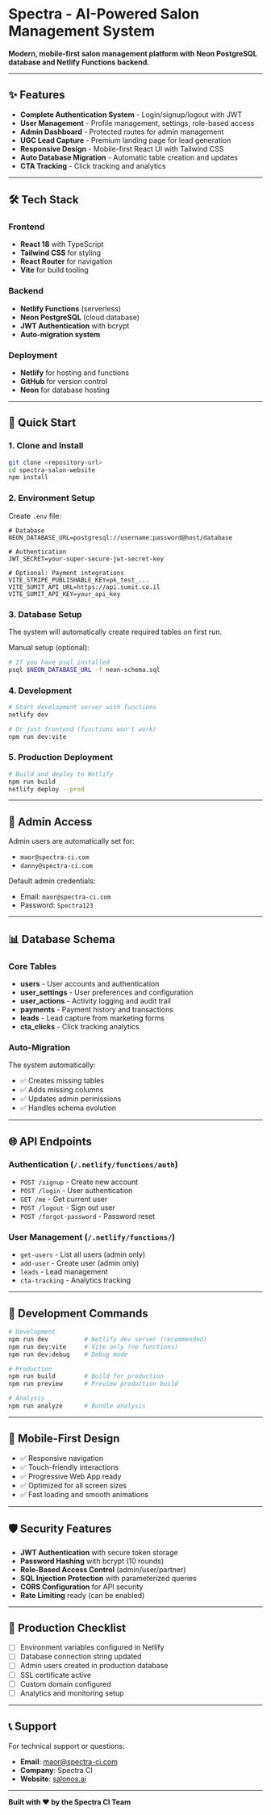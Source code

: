 # Spectra - AI-Powered Salon Management System

**Modern, mobile-first salon management platform with Neon PostgreSQL database and Netlify Functions backend.**

---

## ✨ Features

- **Complete Authentication System** - Login/signup/logout with JWT
- **User Management** - Profile management, settings, role-based access
- **Admin Dashboard** - Protected routes for admin management
- **UGC Lead Capture** - Premium landing page for lead generation
- **Responsive Design** - Mobile-first React UI with Tailwind CSS
- **Auto Database Migration** - Automatic table creation and updates
- **CTA Tracking** - Click tracking and analytics

---

## 🛠️ Tech Stack

### Frontend

- **React 18** with TypeScript
- **Tailwind CSS** for styling
- **React Router** for navigation
- **Vite** for build tooling

### Backend

- **Netlify Functions** (serverless)
- **Neon PostgreSQL** (cloud database)
- **JWT Authentication** with bcrypt
- **Auto-migration system**

### Deployment

- **Netlify** for hosting and functions
- **GitHub** for version control
- **Neon** for database hosting

---

## 🚀 Quick Start

### 1. Clone and Install

```bash
git clone <repository-url>
cd spectra-salon-website
npm install
```

### 2. Environment Setup

Create `.env` file:

```env
# Database
NEON_DATABASE_URL=postgresql://username:password@host/database

# Authentication
JWT_SECRET=your-super-secure-jwt-secret-key

# Optional: Payment integrations
VITE_STRIPE_PUBLISHABLE_KEY=pk_test_...
VITE_SUMIT_API_URL=https://api.sumit.co.il
VITE_SUMIT_API_KEY=your_api_key
```

### 3. Database Setup

The system will automatically create required tables on first run.

Manual setup (optional):

```bash
# If you have psql installed
psql $NEON_DATABASE_URL -f neon-schema.sql
```

### 4. Development

```bash
# Start development server with functions
netlify dev

# Or just frontend (functions won't work)
npm run dev:vite
```

### 5. Production Deployment

```bash
# Build and deploy to Netlify
npm run build
netlify deploy --prod
```

---

## 🔐 Admin Access

Admin users are automatically set for:

- `maor@spectra-ci.com`
- `danny@spectra-ci.com`

Default admin credentials:

- Email: `maor@spectra-ci.com`
- Password: `Spectra123`

---

## 📊 Database Schema

### Core Tables

- **users** - User accounts and authentication
- **user_settings** - User preferences and configuration
- **user_actions** - Activity logging and audit trail
- **payments** - Payment history and transactions
- **leads** - Lead capture from marketing forms
- **cta_clicks** - Click tracking analytics

### Auto-Migration

The system automatically:

- ✅ Creates missing tables
- ✅ Adds missing columns
- ✅ Updates admin permissions
- ✅ Handles schema evolution

---

## 🌐 API Endpoints

### Authentication (`/.netlify/functions/auth`)

- `POST /signup` - Create new account
- `POST /login` - User authentication
- `GET /me` - Get current user
- `POST /logout` - Sign out user
- `POST /forgot-password` - Password reset

### User Management (`/.netlify/functions/`)

- `get-users` - List all users (admin only)
- `add-user` - Create user (admin only)
- `leads` - Lead management
- `cta-tracking` - Analytics tracking

---

## 🔧 Development Commands

```bash
# Development
npm run dev          # Netlify dev server (recommended)
npm run dev:vite     # Vite only (no functions)
npm run dev:debug    # Debug mode

# Production
npm run build        # Build for production
npm run preview      # Preview production build

# Analysis
npm run analyze      # Bundle analysis
```

---

## 📱 Mobile-First Design

- ✅ Responsive navigation
- ✅ Touch-friendly interactions
- ✅ Progressive Web App ready
- ✅ Optimized for all screen sizes
- ✅ Fast loading and smooth animations

---

## 🛡️ Security Features

- **JWT Authentication** with secure token storage
- **Password Hashing** with bcrypt (10 rounds)
- **Role-Based Access Control** (admin/user/partner)
- **SQL Injection Protection** with parameterized queries
- **CORS Configuration** for API security
- **Rate Limiting** ready (can be enabled)

---

## 🚀 Production Checklist

- [ ] Environment variables configured in Netlify
- [ ] Database connection string updated
- [ ] Admin users created in production database
- [ ] SSL certificate active
- [ ] Custom domain configured
- [ ] Analytics and monitoring setup

---

## 📞 Support

For technical support or questions:

- **Email**: maor@spectra-ci.com
- **Company**: Spectra CI
- **Website**: [salonos.ai](https://salonos.ai)

---

**Built with ❤️ by the Spectra CI Team**
